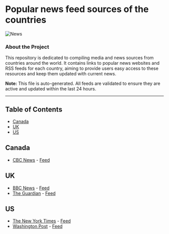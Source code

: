 # Popular news feed sources of the countries

![News](news.jpg)

### About the Project

This repository is dedicated to compiling media and news sources from countries around the world. It contains links to popular news websites and RSS feeds for each country, aiming to provide users easy access to these resources and keep them updated with current news.

**Note:** This file is auto-generated. All feeds are validated to ensure they are active and updated within the last 24 hours.

----------
## Table of Contents
- [Canada](#canada)
- [UK](#uk)
- [US](#us)

## Canada

- [CBC News](http://cbc.ca/news) - [Feed](http://rss.cbc.ca/lineup/topstories.xml)

## UK

- [BBC News](http://bbc.co.uk/news) - [Feed](http://feeds.bbci.co.uk/news/rss.xml)
- [The Guardian](http://theguardian.com/) - [Feed](http://www.theguardian.com/uk/rss)

## US

- [The New York Times](http://nytimes.com/) - [Feed](http://rss.nytimes.com/services/xml/rss/nyt/HomePage.xml)
- [Washington Post](http://washingtonpost.com/) - [Feed](http://feeds.washingtonpost.com/rss/homepage)

